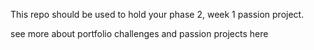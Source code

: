 This repo should be used to hold your phase 2, week 1 passion project.

see more about portfolio challenges and passion projects here



<!--
PSEUDOCODE-------------------
BAC calculator 1 drink = 1.5oz shot of 80 proof liquor 40% 1 drink = 12oz (5% beer) 1 drink = 5oz wine(12%)

subtract .015% for every hour can vary based on amount of food in your stomach

asks for weight asks for gender asks for time you started drinking how many drinks you have had

Solution 1 ---------------- male = weight/2.2 * .58 drinks/weight - time

female = weight/2.2 * .? drinks/weight - time

Solution 2 ----------- male alcohol distribution ratio = .73 female alcohol distribution ratio = .9

bac = (liquid_oz_alcohol x 5.14/@weight x alcohol_distribution_ratio) – .015 x @hours_since_first_drink

User can sign up User can have a user_name User will have a password User will have a gender
=======
BAC calculator
1 drink = 1.5oz shot of 80 proof liquor 40%
1 drink = 12oz (5% beer)
1 drink = 5oz wine(12%)

subtract .015% for every hour
can vary based on amount of food in your stomach

asks for weight
asks for gender
asks for time you started drinking
how many drinks you have had

Solution 1 ----------------
male = weight/2.2 * .58
56.68
drinks/weight - time

female = weight/2.2 * .?
drinks/weight - time

Solution 2 -----------
male alcohol distribution ratio = .73
female alcohol distribution ratio = .9

bac = (liquid_oz_alcohol x 5.14/@weight x alcohol_distribution_ratio) – .015 x @hours_since_first_drink

User can sign up  x
User can have a user_name   x
User will have a password    x
User will have a gender


User can log in and log out  x

https://github.com/hannah/drinkdex/blob/master/lib/person_class.rb

https://github.com/andrem8/Blood-Alcohol-App/blob/master/app.rb
 -->
